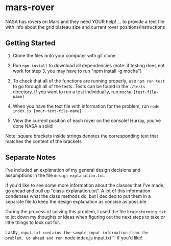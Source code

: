 # mars-rover

NASA has rovers on Mars and they need YOUR help!
... to provide a text file with info about the grid plateau size and current rover positions/instructions

## Getting Started

1. Clone the files onto your computer with git clone

2. Run ```npm install``` to download all dependencies (note: if testing does not work for step 3, you may have to run "npm install -g mocha")

3. To check that all of the functions are running properly, use ```npm run test``` to go through all of the tests. Tests can be found in the ```./tests``` directory. If you want to run a test individually, run ```mocha [test-file-name]```

4. When you have the text file with information for the problem, run ```node index.js [your-text-file-name]```

5. View the current position of each rover on the console! Hurray, you've done NASA a solid!

Note: square brackets inside strings denotes the corresponding text that matches the content of the brackets


## Separate Notes

I've included an explanation of my general design decisions and assumptions in the file ```design-explanation.txt```.

If you'd like to see some more information about the classes that I've made, go ahead and pull up "class-explanation.txt". A lot of this information condenses what the class methods do, but I decided to put them in a separate file to keep the design explanation as concise as possible.

During the process of solving this problem, I used the file ```brainstorming.txt``` to jot down my thoughts or ideas when figuring out the next steps to take or little things to look out for.


Lastly, ```input.txt contains the sample input information from the problem. Go ahead and run ```node index.js input.txt``` if you'd like!